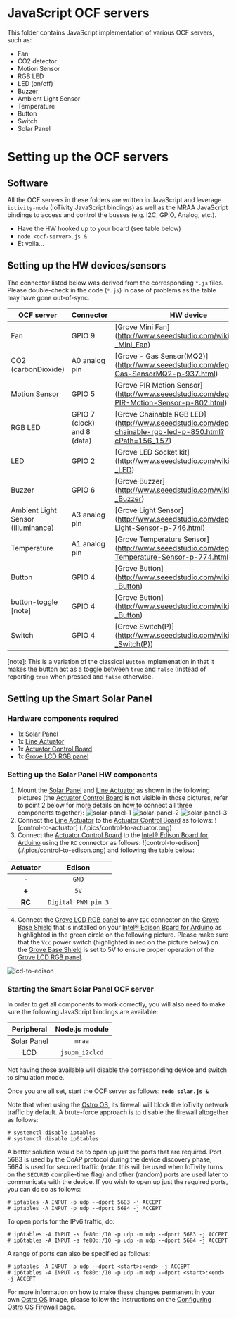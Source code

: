 # JavaScript OCF servers
This folder contains JavaScript implementation of various OCF servers, such as:
* Fan
* CO2 detector
* Motion Sensor
* RGB LED
* LED (on/off)
* Buzzer
* Ambient Light Sensor
* Temperature
* Button
* Switch
* Solar Panel

# Setting up the OCF servers
## Software
All the OCF servers in these folders are written in JavaScript and leverage `iotivity-node` (IoTivity JavaScript bindings) as well as the MRAA JavaScript bindings to access and control the busses (e.g. I2C, GPIO, Analog, etc.).

* Have the HW hooked up to your board (see table below)
* `node <ocf-server>.js &`
* Et voila...

## Setting up the HW devices/sensors
The connector listed below was derived from the corresponding `*.js` files. Please double-check in the code (`*.js`) in case of problems as the table may have gone out-of-sync.

| OCF server | Connector | HW device |
|------------|-----------|-----------|
| Fan | GPIO 9 | [Grove Mini Fan] (http://www.seeedstudio.com/wiki/Grove_-_Mini_Fan) |
| CO2 (carbonDioxide) | A0 analog pin | [Grove - Gas Sensor(MQ2)] (http://www.seeedstudio.com/depot/Grove-Gas-SensorMQ2-p-937.html) |
| Motion Sensor | GPIO 5 | [Grove PIR Motion Sensor] (http://www.seeedstudio.com/depot/Grove-PIR-Motion-Sensor-p-802.html) |
| RGB LED | GPIO 7 (clock) and 8 (data) | [Grove Chainable RGB LED] (http://www.seeedstudio.com/depot/twig-chainable-rgb-led-p-850.html?cPath=156_157) |
| LED | GPIO 2 | [Grove LED Socket kit] (http://www.seeedstudio.com/wiki/Grove_-_LED) |
| Buzzer | GPIO 6 | [Grove Buzzer] (http://www.seeedstudio.com/wiki/Grove_-_Buzzer) |
| Ambient Light Sensor (Illuminance) | A3 analog pin | [Grove Light Sensor] (http://www.seeedstudio.com/depot/Grove-Light-Sensor-p-746.html) |
| Temperature | A1 analog pin | [Grove Temperature Sensor] (http://www.seeedstudio.com/depot/Grove-Temperature-Sensor-p-774.html) |
| Button | GPIO 4 | [Grove Button] (http://www.seeedstudio.com/wiki/Grove_-_Button) |
| button-toggle [note] | GPIO 4 | [Grove Button] (http://www.seeedstudio.com/wiki/Grove_-_Button) |
| Switch | GPIO 4 | [Grove Switch(P)] (http://www.seeedstudio.com/wiki/Grove_-_Switch(P)) |

[note]: This is a variation of the classical `Button` implemenation in that it makes the button act as a toggle between `true` and `false` (instead of reporting `true` when pressed and `false` otherwise.

## Setting up the Smart Solar Panel
### Hardware components required
* 1x [Solar Panel]
* 1x [Line Actuator]
* 1x [Actuator Control Board]
* 1x [Grove LCD RGB panel]

### Setting up the Solar Panel HW components
1. Mount the [Solar Panel] and [Line Actuator] as shown in the following pictures (the [Actuator Control Board] is not visible in those pictures, refer to point 2 below for more details on how to connect all three components together):
![solar-panel-1](./.pics/solar-panel-1.png)
![solar-panel-2](./.pics/solar-panel-2.png)
![solar-panel-3](./.pics/solar-panel-3.png)
2. Connect the [Line Actuator] to the [Actuator Control Board] as follows: ![control-to-actuator] (./.pics/control-to-actuator.png)
3. Connect the [Actuator Control Board] to the [Intel® Edison Board for Arduino] using the `RC` connector as follows: ![control-to-edison] (./.pics/control-to-edison.png) and following the table below:

  | Actuator | Edison |
  |:---:|:---:|
  | **-** | `GND` |
  | **+** | `5V` |
  | **RC** | `Digital PWM pin 3` |

4. Connect the [Grove LCD RGB panel] to any `I2C` connector on the [Grove Base Shield] that is installed on your [Intel® Edison Board for Arduino] as highlighted in the green circle on the following picture. Please make sure that the `Vcc` power switch (highlighted in red on the picture below) on the [Grove Base Shield] is set to 5V to ensure proper operation of the [Grove LCD RGB panel].

  ![lcd-to-edison](./.pics/lcd-to-edison.png)

### Starting the Smart Solar Panel OCF server
In order to get all components to work correctly, you will also need to make sure the following JavaScript bindings are available:

| Peripheral | Node.js module |
|:---:|:---:|
| Solar Panel | `mraa` |
| LCD | `jsupm_i2clcd` |

Not having those available will disable the corresponding device and switch to simulation mode.

Once you are all set, start the OCF server as follows: **`node solar.js &`**

Note that when using the [Ostro OS](https://ostroproject.org), its firewall will block the IoTivity network traffic by default. A brute-force approach is to disable the firewall altogether as follows:
```
# systemctl disable iptables
# systemctl disable ip6tables
```
A better solution would be to open up just the ports that are required. Port 5683 is used by the CoAP protocol during the device discovery phase, 5684 is used for secured traffic (*note:* this will be used when IoTivity turns on the `SECURED` compile-time flag) and other (random) ports are used later to communicate with the device. If you wish to open up just the required ports, you can do so as follows:
```
# iptables -A INPUT -p udp --dport 5683 -j ACCEPT
# iptables -A INPUT -p udp --dport 5684 -j ACCEPT
```
To open ports for the IPv6 traffic, do:
```
# ip6tables -A INPUT -s fe80::/10 -p udp -m udp --dport 5683 -j ACCEPT
# ip6tables -A INPUT -s fe80::/10 -p udp -m udp --dport 5684 -j ACCEPT
```
A range of ports can also be specified as follows:
```
# iptables -A INPUT -p udp --dport <start>:<end> -j ACCEPT
# ip6tables -A INPUT -s fe80::/10 -p udp -m udp --dport <start>:<end> -j ACCEPT
```
For more information on how to make these changes permanent in your own [Ostro OS](https://ostroproject.org) image, please follow the instructions on the [Configuring Ostro OS Firewall](https://ostroproject.org/documentation/howtos/firewall-configuration.html) page.

[Solar Panel]: http://www.adafruit.com/products/200
[Line Actuator]: http://www.robotshop.com/en/firgelli-technologies-l12-30-210-12-p.html
[Actuator Control Board]: http://www.robotshop.com/en/firgelli-technologies-linear-actuator-control-board.html
[Grove LCD RGB panel]: http://www.seeedstudio.com/wiki/Grove_-_LCD_RGB_Backlight
[Grove Base Shield]: https://www.seeedstudio.com/base-shield-v13-p-1378.html?cPath=132_134
[Intel® Edison Board for Arduino]: http://www.intel.com/content/www/us/en/support/boards-and-kits/intel-edison-boards/intel-edison-board-for-arduino.html
